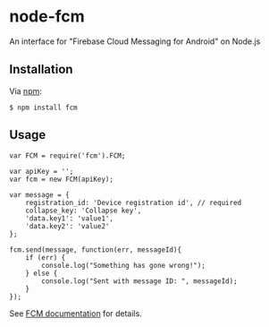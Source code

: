 node-fcm
========
An interface for "Firebase Cloud Messaging for Android" on Node.js

## Installation

Via [npm](https://www.npmjs.com/package/fcm):

    $ npm install fcm


## Usage

    var FCM = require('fcm').FCM;

    var apiKey = '';
    var fcm = new FCM(apiKey);

    var message = {
        registration_id: 'Device registration id', // required
        collapse_key: 'Collapse key', 
        'data.key1': 'value1',
        'data.key2': 'value2'
    };
    
    fcm.send(message, function(err, messageId){
        if (err) {
            console.log("Something has gone wrong!");
        } else {
            console.log("Sent with message ID: ", messageId);
        }
    });

See [FCM documentation](https://firebase.google.com/docs/cloud-messaging) for details.

